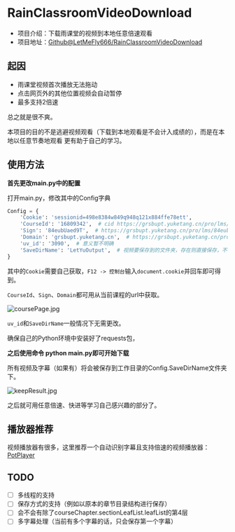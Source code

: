# RainClassroomVideoDownload

+ 项目介绍：下载雨课堂的视频到本地任意倍速观看
+ 项目地址：[Github@LetMeFly666/RainClassroomVideoDownload](https://github.com/LetMeFly666/RainClassroomVideoDownload)

## 起因

+ 雨课堂视频首次播放无法拖动
+ 点击网页外的其他位置视频会自动暂停
+ 最多支持2倍速

总之就是很不爽。

本项目的目的不是逃避视频观看（下载到本地观看是不会计入成绩的），而是在本地以任意节奏地观看 更有助于自己的学习。

## 使用方法

**首先更改main.py中的配置**

打开main.py，修改其中的Config字典

```python
Config = {
    'Cookie': 'sessionid=498e8384w849q948q121x884ffe78ett',
    'CourseId': '16809342',  # cid https://grsbupt.yuketang.cn/pro/lms/84eubUaed9T/16809342/studycontent
    'Sign': '84eubUaed9T',  # https://grsbupt.yuketang.cn/pro/lms/84eubUaed9T/16809342/studycontent
    'Domain': 'grsbupt.yuketang.cn',  # https://grsbupt.yuketang.cn/pro/lms/84eubUaed9T/16809342/studycontent
    'uv_id': '3090',  # 意义暂不明确
    'SaveDirName': 'LetYuOutput',  # 视频要保存到的文件夹，存在则直接保存，不存在则创建
}
```

其中的```Cookie```需要自己获取，```F12 -> 控制台```输入```document.cookie```并回车即可得到。

```CourseId```、```Sign```、```Domain```都可用从当前课程的url中获取。

![coursePage.jpg](source/img/coursePage.jpg)

```uv_id```和```SaveDirName```一般情况下无需更改。

确保自己的Python环境中安装好了requests包，

**之后使用命令 python main.py即可开始下载**

所有视频及字幕（如果有）将会被保存到工作目录的Config.SaveDirName文件夹下。

![keepResult.jpg](source/img/keepResult.jpg)

之后就可用任意倍速、快进等学习自己感兴趣的部分了。

## 播放器推荐

视频播放器有很多，这里推荐一个自动识别字幕且支持倍速的视频播放器：[PotPlayer](https://potplayer.daum.net/)

## TODO

+ [ ] 多线程的支持
+ [ ] 保存方式的支持（例如以原本的章节目录结构进行保存）
+ [ ] 会不会有除了courseChapter.sectionLeafList.leafList的第4层
+ [ ] 多字幕处理（当前有多个字幕的话，只会保存第一个字幕）